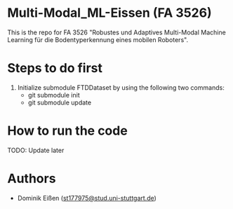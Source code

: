 # Multi-Modal_ML-Eissen (FA 3526)
This is the repo for FA 3526 "Robustes und Adaptives Multi-Modal Machine Learning für die Bodentyperkennung eines mobilen Roboters".

# Steps to do first
1. Initialize submodule FTDDataset by using the following two commands:
    - git submodule init
    - git submodule update

# How to run the code
TODO: Update later

# Authors
- Dominik Eißen (st177975@stud.uni-stuttgart.de)